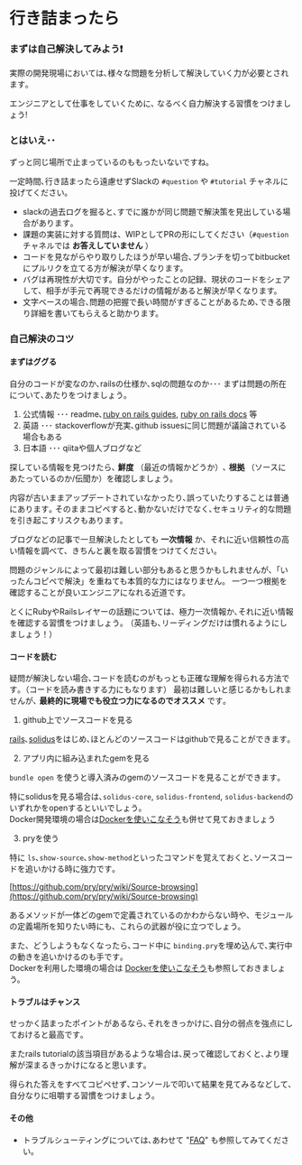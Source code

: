 # 行き詰まったら

### まずは自己解決してみよう❗

実際の開発現場においては､様々な問題を分析して解決していく力が必要とされます｡

エンジニアとして仕事をしていくために､ なるべく自力解決する習慣をつけましょう!

### とはいえ･･

ずっと同じ場所で止まっているのももったいないですね｡

一定時間､行き詰まったら遠慮せずSlackの `#question` や `#tutorial` チャネルに投げてください｡

* slackの過去ログを掘ると､すでに誰かが同じ問題で解決策を見出している場合があります｡
* 課題の実装に対する質問は、WIPとしてPRの形にしてください（`#question` チャネルでは **お答えしていません** ）
* コードを見ながらやり取りしたほうが早い場合､ブランチを切ってbitbucketにプルリクを立てる方が解決が早くなります。
* バグは再現性が大切です。自分がやったことの記録、現状のコードをシェアして、相手が手元で再現できるだけの情報があると解決が早くなります。
* 文字ベースの場合､問題の把握で長い時間がすぎることがあるため､できる限り詳細を書いてもらえると助かります。

### 自己解決のコツ

#### まずはググる

自分のコードが変なのか､railsの仕様か､sqlの問題なのか･･･ まずは問題の所在について､あたりをつけましょう｡

1. 公式情報 ･･･ readme､[ruby on rails guides](http://guides.rubyonrails.org/), [ruby on rails docs](http://api.rubyonrails.org/) 等
2. 英語 ･･･ stackoverflowが充実､github issuesに同じ問題が議論されている場合もある
3. 日本語 ･･･ qiitaや個人ブログなど

探している情報を見つけたら､ **鮮度** （最近の情報かどうか）､ **根拠** （ソースにあたっているのか/伝聞か）を確認しましょう｡

内容が古いままアップデートされていなかったり､誤っていたりすることは普通にあります｡ そのままコピペすると､動かないだけでなく､セキュリティ的な問題を引き起こすリスクもあります｡

ブログなどの記事で一旦解決したとしても **一次情報** か、それに近い信頼性の高い情報を調べて、きちんと裏を取る習慣をつけてください。

問題のジャンルによって最初は難しい部分もあると思うかもしれませんが、「いったんコピペで解決」を重ねても本質的な力にはなりません。
一つ一つ根拠を確認することが良いエンジニアになれる近道です。

とくにRubyやRailsレイヤーの話題については、極力一次情報か､それに近い情報を確認する習慣をつけましょう｡
（英語も､リーディングだけは慣れるようにしましょう！）

#### コードを読む

疑問が解決しない場合､コードを読むのがもっとも正確な理解を得られる方法です｡（コードを読み書きする力にもなります） 最初は難しいと感じるかもしれませんが､ **最終的に現場でも役立つ力になるのでオススメ** です｡

1. github上でソースコードを見る

  [rails](https://github.com/rails/rails)､[solidus](https://github.com/solidusio/solidus)をはじめ､ほとんどのソースコードはgithubで見ることができます｡

2. アプリ内に組み込まれたgemを見る

  `bundle open` を使うと導入済みのgemのソースコードを見ることができます｡  

  特にsolidusを見る場合は､`solidus-core`, `solidus-frontend`, `solidus-backend`のいずれかをopenするといいでしょう｡  
  Docker開発環境の場合は[Dockerを使いこなそう](./manage_docker.md#gemのソースコードを見る)も併せて見ておきましょう


3. pryを使う

  特に `ls`､`show-source`､`show-method`といったコマンドを覚えておくと､ソースコードを追いかける時に強力です｡  

  [https://github.com/pry/pry/wiki/Source-browsing](https://github.com/pry/pry/wiki/Source-browsing)  

  あるメソッドが一体どのgemで定義されているのかわからない時や、モジュールの定義場所を知りたい時にも、これらの武器が役に立つでしょう。

  また、どうしようもなくなったら､コード中に `binding.pry`を埋め込んで､実行中の動きを追いかけるのも手です｡  
  Dockerを利用した環境の場合は [Dockerを使いこなそう](./manage_docker.md#ブレークポイントで停止しているコンテナへのattach)も参照しておきましょう。

#### トラブルはチャンス

せっかく詰まったポイントがあるなら､それをきっかけに､自分の弱点を強点にしておけると最高です｡

またrails tutorialの該当項目があるような場合は､戻って確認しておくと､より理解が深まるきっかけになると思います｡

得られた答えをすべてコピペせず､コンソールで叩いて結果を見てみるなどして､自分なりに咀嚼する習慣をつけましょう｡

#### その他

* トラブルシューティングについては､あわせて "[FAQ](faq.md)" も参照してみてください｡
